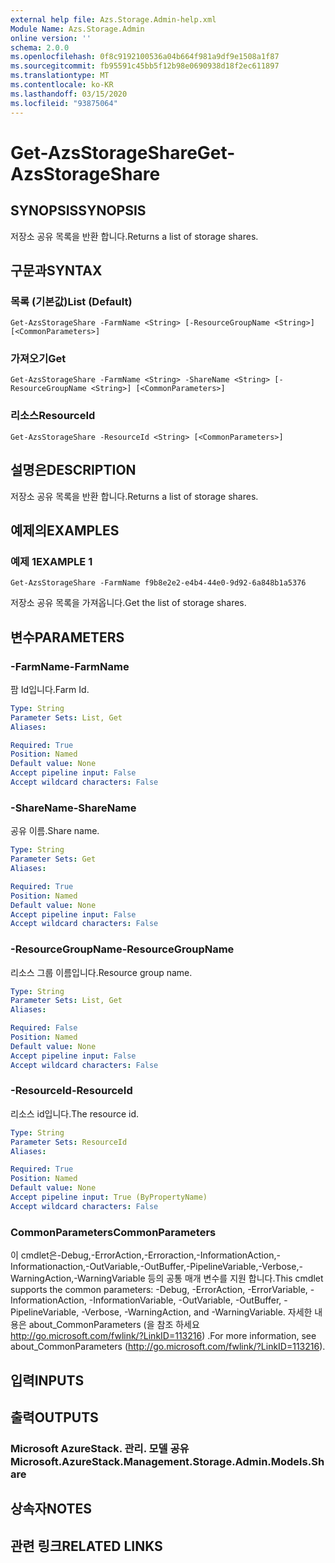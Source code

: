 ```yaml
---
external help file: Azs.Storage.Admin-help.xml
Module Name: Azs.Storage.Admin
online version: ''
schema: 2.0.0
ms.openlocfilehash: 0f8c9192100536a04b664f981a9df9e1508a1f87
ms.sourcegitcommit: fb95591c45bb5f12b98e0690938d18f2ec611897
ms.translationtype: MT
ms.contentlocale: ko-KR
ms.lasthandoff: 03/15/2020
ms.locfileid: "93875064"
---
```

# <span data-ttu-id="8b8b7-101">Get-AzsStorageShare</span><span class="sxs-lookup"><span data-stu-id="8b8b7-101">Get-AzsStorageShare</span></span>

## <span data-ttu-id="8b8b7-102">SYNOPSIS</span><span class="sxs-lookup"><span data-stu-id="8b8b7-102">SYNOPSIS</span></span>
<span data-ttu-id="8b8b7-103">저장소 공유 목록을 반환 합니다.</span><span class="sxs-lookup"><span data-stu-id="8b8b7-103">Returns a list of storage shares.</span></span>

## <span data-ttu-id="8b8b7-104">구문과</span><span class="sxs-lookup"><span data-stu-id="8b8b7-104">SYNTAX</span></span>

### <span data-ttu-id="8b8b7-105">목록 (기본값)</span><span class="sxs-lookup"><span data-stu-id="8b8b7-105">List (Default)</span></span>
```
Get-AzsStorageShare -FarmName <String> [-ResourceGroupName <String>] [<CommonParameters>]
```

### <span data-ttu-id="8b8b7-106">가져오기</span><span class="sxs-lookup"><span data-stu-id="8b8b7-106">Get</span></span>
```
Get-AzsStorageShare -FarmName <String> -ShareName <String> [-ResourceGroupName <String>] [<CommonParameters>]
```

### <span data-ttu-id="8b8b7-107">리소스</span><span class="sxs-lookup"><span data-stu-id="8b8b7-107">ResourceId</span></span>
```
Get-AzsStorageShare -ResourceId <String> [<CommonParameters>]
```

## <span data-ttu-id="8b8b7-108">설명은</span><span class="sxs-lookup"><span data-stu-id="8b8b7-108">DESCRIPTION</span></span>
<span data-ttu-id="8b8b7-109">저장소 공유 목록을 반환 합니다.</span><span class="sxs-lookup"><span data-stu-id="8b8b7-109">Returns a list of storage shares.</span></span>

## <span data-ttu-id="8b8b7-110">예제의</span><span class="sxs-lookup"><span data-stu-id="8b8b7-110">EXAMPLES</span></span>

### <span data-ttu-id="8b8b7-111">예제 1</span><span class="sxs-lookup"><span data-stu-id="8b8b7-111">EXAMPLE 1</span></span>
```
Get-AzsStorageShare -FarmName f9b8e2e2-e4b4-44e0-9d92-6a848b1a5376
```

<span data-ttu-id="8b8b7-112">저장소 공유 목록을 가져옵니다.</span><span class="sxs-lookup"><span data-stu-id="8b8b7-112">Get the list of storage shares.</span></span>

## <span data-ttu-id="8b8b7-113">변수</span><span class="sxs-lookup"><span data-stu-id="8b8b7-113">PARAMETERS</span></span>

### <span data-ttu-id="8b8b7-114">-FarmName</span><span class="sxs-lookup"><span data-stu-id="8b8b7-114">-FarmName</span></span>
<span data-ttu-id="8b8b7-115">팜 Id입니다.</span><span class="sxs-lookup"><span data-stu-id="8b8b7-115">Farm Id.</span></span>

```yaml
Type: String
Parameter Sets: List, Get
Aliases:

Required: True
Position: Named
Default value: None
Accept pipeline input: False
Accept wildcard characters: False
```

### <span data-ttu-id="8b8b7-116">-ShareName</span><span class="sxs-lookup"><span data-stu-id="8b8b7-116">-ShareName</span></span>
<span data-ttu-id="8b8b7-117">공유 이름.</span><span class="sxs-lookup"><span data-stu-id="8b8b7-117">Share name.</span></span>

```yaml
Type: String
Parameter Sets: Get
Aliases:

Required: True
Position: Named
Default value: None
Accept pipeline input: False
Accept wildcard characters: False
```

### <span data-ttu-id="8b8b7-118">-ResourceGroupName</span><span class="sxs-lookup"><span data-stu-id="8b8b7-118">-ResourceGroupName</span></span>
<span data-ttu-id="8b8b7-119">리소스 그룹 이름입니다.</span><span class="sxs-lookup"><span data-stu-id="8b8b7-119">Resource group name.</span></span>

```yaml
Type: String
Parameter Sets: List, Get
Aliases:

Required: False
Position: Named
Default value: None
Accept pipeline input: False
Accept wildcard characters: False
```

### <span data-ttu-id="8b8b7-120">-ResourceId</span><span class="sxs-lookup"><span data-stu-id="8b8b7-120">-ResourceId</span></span>
<span data-ttu-id="8b8b7-121">리소스 id입니다.</span><span class="sxs-lookup"><span data-stu-id="8b8b7-121">The resource id.</span></span>

```yaml
Type: String
Parameter Sets: ResourceId
Aliases:

Required: True
Position: Named
Default value: None
Accept pipeline input: True (ByPropertyName)
Accept wildcard characters: False
```

### <span data-ttu-id="8b8b7-122">CommonParameters</span><span class="sxs-lookup"><span data-stu-id="8b8b7-122">CommonParameters</span></span>
<span data-ttu-id="8b8b7-123">이 cmdlet은-Debug,-ErrorAction,-Erroraction,-InformationAction,-Informationaction,-OutVariable,-OutBuffer,-PipelineVariable,-Verbose,-WarningAction,-WarningVariable 등의 공통 매개 변수를 지원 합니다.</span><span class="sxs-lookup"><span data-stu-id="8b8b7-123">This cmdlet supports the common parameters: -Debug, -ErrorAction, -ErrorVariable, -InformationAction, -InformationVariable, -OutVariable, -OutBuffer, -PipelineVariable, -Verbose, -WarningAction, and -WarningVariable.</span></span> <span data-ttu-id="8b8b7-124">자세한 내용은 about_CommonParameters (을 참조 하세요 http://go.microsoft.com/fwlink/?LinkID=113216) .</span><span class="sxs-lookup"><span data-stu-id="8b8b7-124">For more information, see about_CommonParameters (http://go.microsoft.com/fwlink/?LinkID=113216).</span></span>

## <span data-ttu-id="8b8b7-125">입력</span><span class="sxs-lookup"><span data-stu-id="8b8b7-125">INPUTS</span></span>

## <span data-ttu-id="8b8b7-126">출력</span><span class="sxs-lookup"><span data-stu-id="8b8b7-126">OUTPUTS</span></span>

### <span data-ttu-id="8b8b7-127">Microsoft AzureStack. 관리. 모델 공유</span><span class="sxs-lookup"><span data-stu-id="8b8b7-127">Microsoft.AzureStack.Management.Storage.Admin.Models.Share</span></span>

## <span data-ttu-id="8b8b7-128">상속자</span><span class="sxs-lookup"><span data-stu-id="8b8b7-128">NOTES</span></span>

## <span data-ttu-id="8b8b7-129">관련 링크</span><span class="sxs-lookup"><span data-stu-id="8b8b7-129">RELATED LINKS</span></span>
